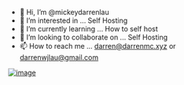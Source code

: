 - 👋 Hi, I’m @mickeydarrenlau
- 👀 I’m interested in ... Self Hosting
- 🌱 I’m currently learning ... How to self host
- 💞️ I’m looking to collaborate on ... Self Hosting
- 📫 How to reach me ... darren@darrenmc.xyz or darrenwjlau@gmail.com


[![image](https://github.com/mickeydarrenlau/mickeydarrenlau/assets/62752664/4f74ed1c-b37e-425d-bfc9-af5171beea6f)](https://github.com/Darren-project/obsidian-spotify/)

<!---
mickeydarrenlau/mickeydarrenlau is a ✨ special ✨ repository because its `README.md` (this file) appears on your GitHub profile.
You can click the Preview link to take a look at your changes.
--->
